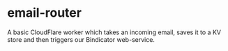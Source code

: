 # email-router

A basic CloudFlare worker which takes an incoming email, saves it to a KV store and then triggers our Bindicator web-service.
